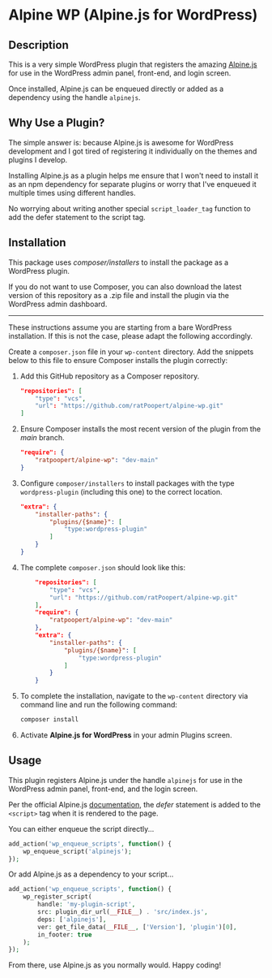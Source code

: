 # Alpine WP (Alpine.js for WordPress)

## Description

This is a very simple WordPress plugin that registers the amazing [Alpine.js](https://alpinejs.dev) for use in the WordPress admin panel, front-end, and login screen.

Once installed, Alpine.js can be enqueued directly or added as a dependency using the handle `alpinejs`.

## Why Use a Plugin?

The simple answer is: because Alpine.js is awesome for WordPress development and I got tired of registering it individually on the themes and plugins I develop.

Installing Alpine.js as a plugin helps me ensure that I won't need to install it as an npm dependency for separate plugins or worry that I've enqueued it multiple times using different handles.

No worrying about writing another special `script_loader_tag` function to add the defer statement to the script tag.

## Installation

This package uses *composer/installers* to install the package as a WordPress plugin.

If you do not want to use Composer, you can also download the latest version of this repository as a .zip file and install the plugin via the WordPress admin dashboard.

---

These instructions assume you are starting from a bare WordPress installation. If this is not the case, please adapt the following accordingly.

Create a `composer.json` file in your `wp-content` directory. Add the snippets below to this file to ensure Composer installs the plugin correctly:

1. Add this GitHub repository as a Composer repository.

    ~~~json
    "repositories": [
        "type": "vcs",
        "url": "https://github.com/ratPoopert/alpine-wp.git"
    ]
    ~~~

2. Ensure Composer installs the most recent version of the plugin from the *main* branch.

    ~~~json
    "require": {
        "ratpoopert/alpine-wp": "dev-main"
    }
    ~~~

3. Configure `composer/installers` to install packages with the type `wordpress-plugin` (including this one) to the correct location.

    ~~~json
    "extra": {
        "installer-paths": {
            "plugins/{$name}": [
                "type:wordpress-plugin"
            ]
        }
    }
    ~~~

4. The complete `composer.json` should look like this:

    ```json
        "repositories": [
            "type": "vcs",
            "url": "https://github.com/ratPoopert/alpine-wp.git"
        ],
        "require": {
            "ratpoopert/alpine-wp": "dev-main"
        },
        "extra": {
            "installer-paths": {
                "plugins/{$name}": [
                    "type:wordpress-plugin"
                ]
            }
        }
    ```

5. To complete the installation, navigate to the `wp-content` directory via command line and run the following command:

    ```sh
    composer install
    ```

6. Activate **Alpine.js for WordPress** in your admin Plugins screen.

## Usage

This plugin registers Alpine.js under the handle `alpinejs` for use in the WordPress admin panel, front-end, and the login screen.

Per the official Alpine.js [documentation](https://alpinejs.dev/start-here), the *defer* statement is added to the `<script>` tag when it is rendered to the page.

You can either enqueue the script directly...
```php
add_action('wp_enqueue_scripts', function() {
    wp_enqueue_script('alpinejs');
});
```

Or add Alpine.js as a dependency to your script...
```php
add_action('wp_enqueue_scripts', function() {
    wp_register_script(
        handle: 'my-plugin-script',
        src: plugin_dir_url(__FILE__) . 'src/index.js',
        deps: ['alpinejs'],
        ver: get_file_data(__FILE__, ['Version'], 'plugin')[0],
        in_footer: true
    );
});
```

From there, use Alpine.js as you normally would. Happy coding!
